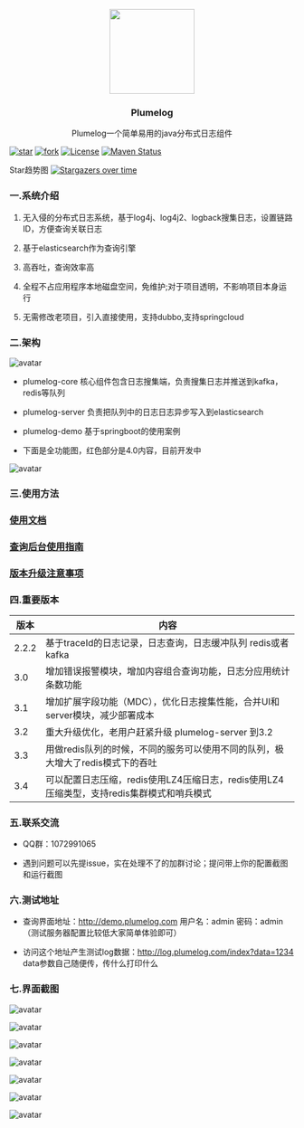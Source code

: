 <p align="center" >
    <img src="https://gitee.com/frankchenlong/plumelog/raw/master/pic/icon.png" width="150">
    <h3 align="center">Plumelog</h3>
    <p align="center">
        Plumelog一个简单易用的java分布式日志组件
</p>

[![star](https://gitee.com/frankchenlong/plumelog/badge/star.svg?theme=gvp)](https://gitee.com/frankchenlong/plumelog/stargazers)
[![fork](https://gitee.com/frankchenlong/plumelog/badge/fork.svg?theme=gvp)](https://gitee.com/frankchenlong/plumelog/members)
[![License](https://img.shields.io/badge/license-Apache%202-4EB1BA.svg)](https://www.apache.org/licenses/LICENSE-2.0.html)
[![Maven Status](https://maven-badges.herokuapp.com/maven-central/com.plumelog/plumelog/badge.svg)](https://maven-badges.herokuapp.com/maven-central/com.plumelog/plumelog)

Star趋势图
[![Stargazers over time](https://whnb.wang/img/frankchenlong/plumelog)](https://whnb.wang/frankchenlong/plumelog)

### 一.系统介绍

 1. 无入侵的分布式日志系统，基于log4j、log4j2、logback搜集日志，设置链路ID，方便查询关联日志
 
 2. 基于elasticsearch作为查询引擎
 
 3. 高吞吐，查询效率高
 
 4. 全程不占应用程序本地磁盘空间，免维护;对于项目透明，不影响项目本身运行
 
 5. 无需修改老项目，引入直接使用，支持dubbo,支持springcloud
 
### 二.架构

 ![avatar](/pic/plumelog.png)
 
* plumelog-core 核心组件包含日志搜集端，负责搜集日志并推送到kafka，redis等队列

* plumelog-server 负责把队列中的日志日志异步写入到elasticsearch 

* plumelog-demo 基于springboot的使用案例

* 下面是全功能图，红色部分是4.0内容，目前开发中

 ![avatar](/pic/guihua.png)
   
### 三.使用方法

### [使用文档](/FASTSTART.md)

### [查询后台使用指南](/HELP.md)

### [版本升级注意事项](/update.md)

### 四.重要版本
 
   |  版本   | 内容  |
   |  ----  | ----  |
   | 2.2.2  | 基于traceId的日志记录，日志查询，日志缓冲队列 redis或者kafka |
   | 3.0  | 增加错误报警模块，增加内容组合查询功能，日志分应用统计条数功能 |
   | 3.1  | 增加扩展字段功能（MDC），优化日志搜集性能，合并UI和server模块，减少部署成本 |
   | 3.2  | 重大升级优化，老用户赶紧升级 plumelog-server 到3.2|
   | 3.3  | 用做redis队列的时候，不同的服务可以使用不同的队列，极大增大了redis模式下的吞吐|
   | 3.4  | 可以配置日志压缩，redis使用LZ4压缩日志，redis使用LZ4压缩类型，支持redis集群模式和哨兵模式|
   
### 五.联系交流

   * QQ群：1072991065   
   
   * 遇到问题可以先提issue，实在处理不了的加群讨论；提问带上你的配置截图和运行截图
   

### 六.测试地址

   * 查询界面地址：http://demo.plumelog.com  用户名：admin 密码：admin   （测试服务器配置比较低大家简单体验即可）
      
   * 访问这个地址产生测试log数据：http://log.plumelog.com/index?data=1234  data参数自己随便传，传什么打印什么

### 七.界面截图

![avatar](/pic/0.png)

![avatar](/pic/1.png)

![avatar](/pic/2.png)

![avatar](/pic/3.png)

![avatar](/pic/4.png)

![avatar](/pic/5.png)

![avatar](/pic/6.png)

